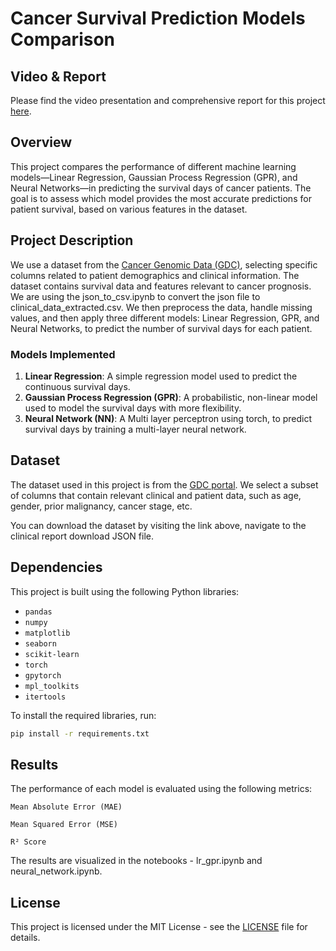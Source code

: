 # **Cancer Survival Prediction Models Comparison**

## Video & Report
Please find the video presentation and comprehensive report for this project [here](https://drive.google.com/drive/folders/17pVnsFQami9umhXfk5zsocYHksiOBD98?usp=drive_link).

## **Overview**
This project compares the performance of different machine learning models—Linear Regression, Gaussian Process Regression (GPR), and Neural Networks—in predicting the survival days of cancer patients. The goal is to assess which model provides the most accurate predictions for patient survival, based on various features in the dataset.

## **Project Description**
We use a dataset from the [Cancer Genomic Data (GDC)](https://portal.gdc.cancer.gov/analysis_page?app=CDave), selecting specific columns related to patient demographics and clinical information. The dataset contains survival data and features relevant to cancer prognosis. We are using the json_to_csv.ipynb to convert the json file to clinical_data_extracted.csv. We then preprocess the data, handle missing values, and then apply three different models: Linear Regression, GPR, and Neural Networks, to predict the number of survival days for each patient.

### **Models Implemented**
1. **Linear Regression**: A simple regression model used to predict the continuous survival days.
2. **Gaussian Process Regression (GPR)**: A probabilistic, non-linear model used to model the survival days with more flexibility.
3. **Neural Network (NN)**: A Multi layer perceptron using torch, to predict survival days by training a multi-layer neural network.

## **Dataset**
The dataset used in this project is from the [GDC portal](https://portal.gdc.cancer.gov/analysis_page?app=CDave). We select a subset of columns that contain relevant clinical and patient data, such as age, gender, prior malignancy, cancer stage, etc.

You can download the dataset by visiting the link above, navigate to the clinical report download JSON file.

## **Dependencies**
This project is built using the following Python libraries:

- `pandas`
- `numpy`
- `matplotlib`
- `seaborn`
- `scikit-learn`
- `torch`
- `gpytorch`
- `mpl_toolkits`
- `itertools`

To install the required libraries, run:

```bash
pip install -r requirements.txt
```

## **Results**

The performance of each model is evaluated using the following metrics:

    Mean Absolute Error (MAE)

    Mean Squared Error (MSE)

    R² Score

The results are visualized in the notebooks - lr_gpr.ipynb and neural_network.ipynb.

## **License**
This project is licensed under the MIT License - see the [LICENSE](LICENSE) file for details.
